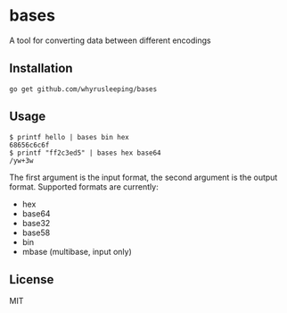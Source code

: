 # bases
A tool for converting data between different encodings

## Installation
```
go get github.com/whyrusleeping/bases
```

## Usage
```
$ printf hello | bases bin hex
68656c6c6f
$ printf "ff2c3ed5" | bases hex base64
/yw+3w
```

The first argument is the input format, the second argument is the output format.
Supported formats are currently:

- hex
- base64
- base32
- base58
- bin 
- mbase (multibase, input only)

## License
MIT
